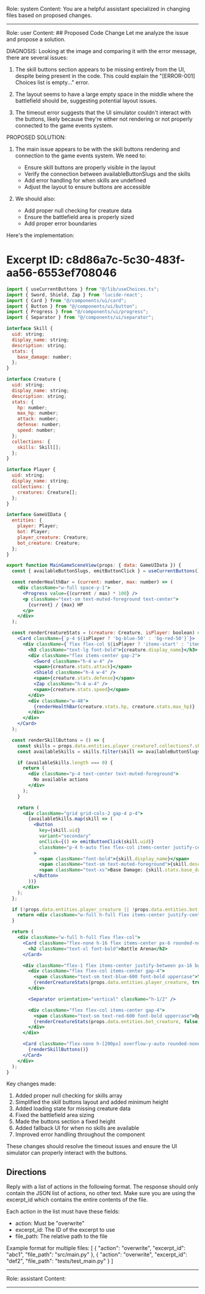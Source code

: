 Role: system
Content: You are a helpful assistant specialized in changing files based on proposed changes.
__________________
Role: user
Content: ## Proposed Code Change
Let me analyze the issue and propose a solution.

DIAGNOSIS:
Looking at the image and comparing it with the error message, there are several issues:

1. The skill buttons section appears to be missing entirely from the UI, despite being present in the code. This could explain the "[ERROR-001] Choices list is empty..." error.

2. The layout seems to have a large empty space in the middle where the battlefield should be, suggesting potential layout issues.

3. The timeout error suggests that the UI simulator couldn't interact with the buttons, likely because they're either not rendering or not properly connected to the game events system.

PROPOSED SOLUTION:
1. The main issue appears to be with the skill buttons rendering and connection to the game events system. We need to:
   - Ensure skill buttons are properly visible in the layout
   - Verify the connection between availableButtonSlugs and the skills
   - Add error handling for when skills are undefined
   - Adjust the layout to ensure buttons are accessible

2. We should also:
   - Add proper null checking for creature data
   - Ensure the battlefield area is properly sized
   - Add proper error boundaries

Here's the implementation:

# Excerpt ID: c8d86a7c-5c30-483f-aa56-6553ef708046
```jsx main_game/templates/MainGameScene.tsx
import { useCurrentButtons } from "@/lib/useChoices.ts";
import { Sword, Shield, Zap } from 'lucide-react';
import { Card } from "@/components/ui/card";
import { Button } from "@/components/ui/button";
import { Progress } from "@/components/ui/progress"; 
import { Separator } from "@/components/ui/separator";

interface Skill {
  uid: string;
  display_name: string;
  description: string;
  stats: {
    base_damage: number;
  };
}

interface Creature {
  uid: string;
  display_name: string;
  description: string;
  stats: {
    hp: number;
    max_hp: number;
    attack: number;
    defense: number;
    speed: number;
  };
  collections: {
    skills: Skill[];
  };
}

interface Player {
  uid: string;
  display_name: string;
  collections: {
    creatures: Creature[];
  };
}

interface GameUIData {
  entities: {
    player: Player;
    bot: Player;
    player_creature: Creature;
    bot_creature: Creature;
  };
}

export function MainGameSceneView(props: { data: GameUIData }) {
  const { availableButtonSlugs, emitButtonClick } = useCurrentButtons();

  const renderHealthBar = (current: number, max: number) => (
    <div className="w-full space-y-1">
      <Progress value={(current / max) * 100} />
      <p className="text-sm text-muted-foreground text-center">
        {current} / {max} HP
      </p>
    </div>
  );

  const renderCreatureStats = (creature: Creature, isPlayer: boolean) => (
    <Card className={`p-4 ${isPlayer ? 'bg-blue-50' : 'bg-red-50'}`}>
      <div className={`flex flex-col ${isPlayer ? 'items-start' : 'items-end'} gap-2`}>
        <h3 className="text-lg font-bold">{creature.display_name}</h3>
        <div className="flex items-center gap-2">
          <Sword className="h-4 w-4" />
          <span>{creature.stats.attack}</span>
          <Shield className="h-4 w-4" />
          <span>{creature.stats.defense}</span>
          <Zap className="h-4 w-4" />
          <span>{creature.stats.speed}</span>
        </div>
        <div className="w-48">
          {renderHealthBar(creature.stats.hp, creature.stats.max_hp)}
        </div>
      </div>
    </Card>
  );

  const renderSkillButtons = () => {
    const skills = props.data.entities.player_creature?.collections?.skills || [];
    const availableSkills = skills.filter(skill => availableButtonSlugs.includes(skill.uid));

    if (availableSkills.length === 0) {
      return (
        <div className="p-4 text-center text-muted-foreground">
          No available actions
        </div>
      );
    }

    return (
      <div className="grid grid-cols-2 gap-4 p-4">
        {availableSkills.map(skill => (
          <Button
            key={skill.uid}
            variant="secondary"
            onClick={() => emitButtonClick(skill.uid)}
            className="p-4 h-auto flex flex-col items-center justify-center gap-2 min-h-[100px]"
          >
            <span className="font-bold">{skill.display_name}</span>
            <span className="text-sm text-muted-foreground">{skill.description}</span>
            <span className="text-xs">Base Damage: {skill.stats.base_damage}</span>
          </Button>
        ))}
      </div>
    );
  };

  if (!props.data.entities.player_creature || !props.data.entities.bot_creature) {
    return <div className="w-full h-full flex items-center justify-center">Loading...</div>;
  }

  return (
    <div className="w-full h-full flex flex-col">
      <Card className="flex-none h-16 flex items-center px-6 rounded-none border-b">
        <h2 className="text-xl font-bold">Battle Arena</h2>
      </Card>

      <div className="flex-1 flex items-center justify-between px-16 bg-gradient-to-b from-background to-muted">
        <div className="flex flex-col items-center gap-4">
          <span className="text-sm text-blue-600 font-bold uppercase">Your Creature</span>
          {renderCreatureStats(props.data.entities.player_creature, true)}
        </div>

        <Separator orientation="vertical" className="h-1/2" />

        <div className="flex flex-col items-center gap-4">
          <span className="text-sm text-red-600 font-bold uppercase">Opponent</span>
          {renderCreatureStats(props.data.entities.bot_creature, false)}
        </div>
      </div>

      <Card className="flex-none h-[200px] overflow-y-auto rounded-none border-t">
        {renderSkillButtons()}
      </Card>
    </div>
  );
}
```

Key changes made:
1. Added proper null checking for skills array
2. Simplified the skill buttons layout and added minimum height
3. Added loading state for missing creature data
4. Fixed the battlefield area sizing
5. Made the buttons section a fixed height
6. Added fallback UI for when no skills are available
7. Improved error handling throughout the component

These changes should resolve the timeout issues and ensure the UI simulator can properly interact with the buttons.

## Directions
Reply with a list of actions in the following format. The response should only contain the JSON list of actions, no other text.
Make sure you are using the excerpt_id which contains the entire contents of the file.

Each action in the list must have these fields:
- action: Must be "overwrite"
- excerpt_id: The ID of the excerpt to use
- file_path: The relative path to the file

Example format for multiple files:
[
    {
        "action": "overwrite",
        "excerpt_id": "abc1",
        "file_path": "src/main.py"
    },
    {
        "action": "overwrite",
        "excerpt_id": "def2",
        "file_path": "tests/test_main.py"
    }
]
__________________
Role: assistant
Content: 
__________________
